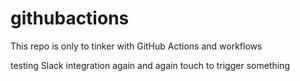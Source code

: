 # githubactions

This repo is only to tinker with GitHub Actions and workflows

testing Slack integration again and again
touch to trigger something
